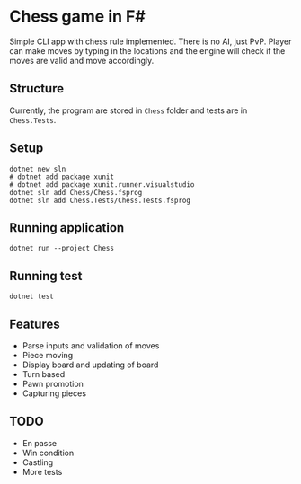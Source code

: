 # Chess game in F#

Simple CLI app with chess rule implemented. There is no AI, just PvP. Player can make moves by typing in the locations and the engine will check if the moves are valid and move accordingly.

## Structure

Currently, the program are stored in `Chess` folder and tests are in `Chess.Tests`.

## Setup

```
dotnet new sln
# dotnet add package xunit
# dotnet add package xunit.runner.visualstudio
dotnet sln add Chess/Chess.fsprog
dotnet sln add Chess.Tests/Chess.Tests.fsprog
```

## Running application

```
dotnet run --project Chess
```

## Running test

```
dotnet test
```

## Features

- Parse inputs and validation of moves
- Piece moving
- Display board and updating of board
- Turn based
- Pawn promotion
- Capturing pieces

## TODO

- En passe
- Win condition
- Castling
- More tests
